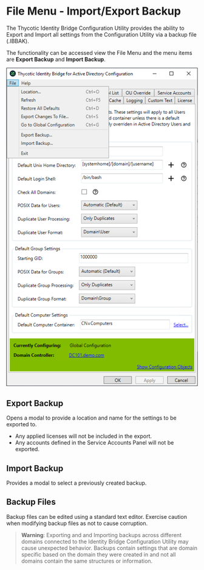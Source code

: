 [title]: # (File Menu)
[tags]: # (panel)
[priority]: # (11)
# File Menu - Import/Export Backup

The Thycotic Identity Bridge Configuration Utility provides the ability to Export and Import all settings from the Configuration Utility via a backup file (.IBBAK).

The functionality can be accessed view the File Menu and the menu items are __Export Backup__ and __Import Backup__.

![file menu](../images/im-export.png)

## Export Backup

Opens a modal to provide a location and name for the settings to be exported to.

* Any applied licenses will not be included in the export.
* Any accounts defined in the Service Accounts Panel will not be exported.

## Import Backup

Provides a modal to select a previously created backup.

## Backup Files

Backup files can be edited using a standard text editor. Exercise caution when modifying backup files as not to cause corruption.

>**Warning**: Exporting and and Importing backups across different domains connected to the Identity Bridge Configuration Utility may cause unexpected behavior. Backups contain settings that are domain specific based on the domain they were created in and not all domains contain the same structures or information.
